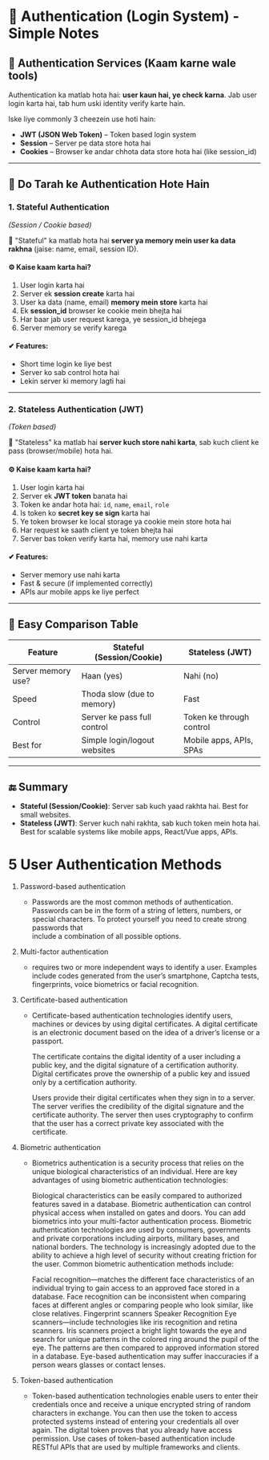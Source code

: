 # 🔐 Authentication (Login System) - Simple Notes

## 📌 Authentication Services (Kaam karne wale tools)
Authentication ka matlab hota hai: **user kaun hai, ye check karna**. Jab user login karta hai, tab hum uski identity verify karte hain.

Iske liye commonly 3 cheezein use hoti hain:

- **JWT (JSON Web Token)** – Token based login system  
- **Session** – Server pe data store hota hai  
- **Cookies** – Browser ke andar chhota data store hota hai (like session_id)

---

## 🔄 Do Tarah ke Authentication Hote Hain

### 1. **Stateful Authentication**  
_(Session / Cookie based)_

🧠 "Stateful" ka matlab hota hai **server ya memory mein user ka data rakhna** (jaise: name, email, session ID).

#### ⚙ Kaise kaam karta hai?
1. User login karta hai
2. Server ek **session create** karta hai
3. User ka data (name, email) **memory mein store** karta hai
4. Ek **session_id** browser ke cookie mein bhejta hai
5. Har baar jab user request karega, ye session_id bhejega
6. Server memory se verify karega

#### ✔ Features:
- Short time login ke liye best
- Server ko sab control hota hai
- Lekin server ki memory lagti hai

---

### 2. **Stateless Authentication (JWT)**  
_(Token based)_

🧠 "Stateless" ka matlab hai **server kuch store nahi karta**, sab kuch client ke pass (browser/mobile) hota hai.

#### ⚙ Kaise kaam karta hai?
1. User login karta hai
2. Server ek **JWT token** banata hai
3. Token ke andar hota hai: `id`, `name`, `email`, `role`
4. Is token ko **secret key se sign** karta hai
5. Ye token browser ke local storage ya cookie mein store hota hai
6. Har request ke saath client ye token bhejta hai
7. Server bas token verify karta hai, memory use nahi karta

#### ✔ Features:
- Server memory use nahi karta
- Fast & secure (if implemented correctly)
- APIs aur mobile apps ke liye perfect

---

## 🧾 Easy Comparison Table

| Feature             | Stateful (Session/Cookie)    | Stateless (JWT)               |
|---------------------|------------------------------|-------------------------------|
| Server memory use?  | Haan (yes)                   | Nahi (no)                     |
| Speed               | Thoda slow (due to memory)   | Fast                          |
| Control             | Server ke pass full control  | Token ke through control      |
| Best for            | Simple login/logout websites | Mobile apps, APIs, SPAs       |

---

## 🔚 Summary

- **Stateful (Session/Cookie)**: Server sab kuch yaad rakhta hai. Best for small websites.
- **Stateless (JWT)**: Server kuch nahi rakhta, sab kuch token mein hota hai. Best for scalable systems like mobile apps, React/Vue apps, APIs.
# 5 User Authentication Methods
1. Password-based authentication

   - Passwords are the most common methods of authentication. Passwords can be in the form of a string of letters, numbers, or special characters. To protect yourself you need to create strong passwords that       
      include a combination of all possible options. 

2. Multi-factor authentication

   - requires two or more independent ways to identify a user. Examples include codes generated from the user’s smartphone, Captcha tests, fingerprints, voice biometrics or facial recognition. 

3. Certificate-based authentication

   -  Certificate-based authentication technologies identify users, machines or devices by using digital certificates. A digital certificate is an electronic document based on the idea of a driver’s license or         a passport. 

      The certificate contains the digital identity of a user including a public key, and the digital signature of a certification authority. Digital certificates prove the ownership of a public key and issued         only by a certification authority. 

      Users provide their digital certificates when they sign in to a server. The server verifies the credibility of the digital signature and the certificate authority. The server then uses cryptography to             confirm that the user has a correct private key associated with the certificate.

4. Biometric authentication

   - Biometrics authentication is a security process that relies on the unique biological characteristics of an individual. Here are key advantages of using biometric authentication technologies:

      Biological characteristics can be easily compared to authorized features saved in a database. 
      Biometric authentication can control physical access when installed on gates and doors. 
      You can add biometrics into your multi-factor authentication process.
      Biometric authentication technologies are used by consumers, governments and private corporations including airports, military bases, and national borders. The technology is increasingly adopted due to           the ability to achieve a high level of security without creating friction for the user. Common biometric authentication methods include:

      Facial recognition—matches the different face characteristics of an individual trying to gain access to an approved face stored in a database. Face recognition can be inconsistent when comparing faces at         different angles or comparing people who look similar, like close relatives.
      Fingerprint scanners
      Speaker Recognition
      Eye scanners—include technologies like iris recognition and retina scanners. Iris scanners project a bright light towards the eye and search for unique patterns in the colored ring around the pupil of the       eye. The patterns are then compared to approved information stored in a database. Eye-based authentication may suffer inaccuracies if a person wears glasses or contact lenses.
     
5. Token-based authentication

   - Token-based authentication technologies enable users to enter their credentials once and receive a unique encrypted string of random characters in exchange. You can then use the token to access protected         systems instead of entering your credentials all over again. The digital token proves that you already have access permission. Use cases of token-based authentication include RESTful APIs that are used by       multiple frameworks and clients.

